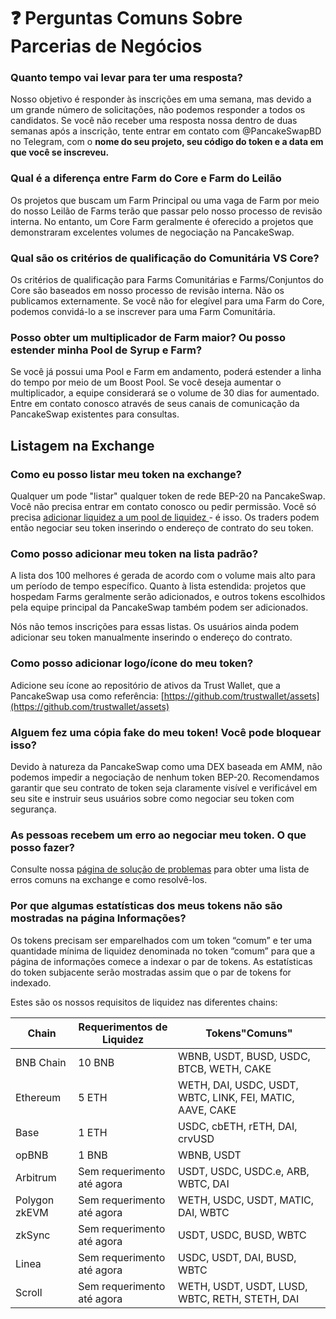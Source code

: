 # ❓ Perguntas Comuns Sobre Parcerias de Negócios

### Quanto tempo vai levar para ter uma resposta?

Nosso objetivo é responder às inscrições em uma semana, mas devido a um grande número de solicitações, não podemos responder a todos os candidatos. Se você não receber uma resposta nossa dentro de duas semanas após a inscrição, tente entrar em contato com @PancakeSwapBD no Telegram, com o **nome do seu projeto, seu código do token e a data em que você se inscreveu.**

### Qual é a diferença entre Farm do Core e Farm do Leilão

Os projetos que buscam um Farm Principal ou uma vaga de Farm por meio do nosso Leilão de Farms terão que passar pelo nosso processo de revisão interna. No entanto, um Core Farm geralmente é oferecido a projetos que demonstraram excelentes volumes de negociação na PancakeSwap.

### Qual são os critérios de qualificação do Comunitária VS Core?

Os critérios de qualificação para Farms Comunitárias e Farms/Conjuntos do Core são baseados em nosso processo de revisão interna. Não os publicamos externamente. Se você não for elegível para uma Farm do Core, podemos convidá-lo a se inscrever para uma Farm Comunitária.

### Posso obter um multiplicador de Farm maior? Ou posso estender minha Pool de Syrup e Farm?

Se você já possui uma Pool e Farm em andamento, poderá estender a linha do tempo por meio de um Boost Pool. Se você deseja aumentar o multiplicador, a equipe considerará se o volume de 30 dias for aumentado. Entre em contato conosco através de seus canais de comunicação da PancakeSwap existentes para consultas.



## Listagem na Exchange <a href="#exchange" id="exchange"></a>

### Como eu posso listar meu token na exchange?

Qualquer um pode "listar" qualquer token de rede BEP-20 na PancakeSwap. Você não precisa entrar em contato conosco ou pedir permissão. Você só precisa [adicionar liquidez a um pool de liquidez ](https://docs.pancakeswap.finance/v/portuguese-brazilian/produtos/pancakeswap-exchange/pancakeswap-pools)- é isso. Os traders podem então negociar seu token inserindo o endereço de contrato do seu token.

### Como posso adicionar meu token na lista padrão?

A lista dos 100 melhores é gerada de acordo com o volume mais alto para um período de tempo específico. Quanto à lista estendida: projetos que hospedam Farms geralmente serão adicionados, e outros tokens escolhidos pela equipe principal da PancakeSwap também podem ser adicionados.&#x20;

Nós não temos inscrições para essas listas. Os usuários ainda podem adicionar seu token manualmente inserindo o endereço do contrato.

### Como posso adicionar logo/ícone do meu token?

Adicione seu ícone ao repositório de ativos da Trust Wallet, que a PancakeSwap usa como referência: [https://github.com/trustwallet/assets](https://github.com/trustwallet/assets)

### Alguem fez uma cópia fake do meu token! Você pode bloquear isso?

Devido à natureza da PancakeSwap como uma DEX baseada em AMM, não podemos impedir a negociação de nenhum token BEP-20. Recomendamos garantir que seu contrato de token seja claramente visível e verificável em seu site e instruir seus usuários sobre como negociar seu token com segurança.

### As pessoas recebem um erro ao negociar meu token. O que posso fazer?

Consulte nossa [página de solução de problemas](https://docs.pancakeswap.finance/v/portuguese-brazilian/help/troubleshooting) para obter uma lista de erros comuns na exchange e como resolvê-los.

### Por que algumas estatísticas dos meus tokens não são mostradas na página Informações?&#x20;

Os tokens precisam ser emparelhados com um token “comum” e ter uma quantidade mínima de liquidez denominada no token “comum” para que a página de informações comece a indexar o par de tokens. As estatísticas do token subjacente serão mostradas assim que o par de tokens for indexado.&#x20;

Estes são os nossos requisitos de liquidez nas diferentes chains:

| Chain         | Requerimentos de Liquidez  | Tokens"Comuns"                                            |
| ------------- | -------------------------- | --------------------------------------------------------- |
| BNB Chain     | 10 BNB                     | WBNB, USDT, BUSD, USDC, BTCB, WETH, CAKE                  |
| Ethereum      | 5 ETH                      | WETH, DAI, USDC, USDT, WBTC, LINK, FEI, MATIC, AAVE, CAKE |
| Base          | 1 ETH                      | USDC, cbETH, rETH, DAI, crvUSD                            |
| opBNB         | 1 BNB                      | WBNB, USDT                                                |
| Arbitrum      | Sem requerimento até agora | USDT, USDC, USDC.e, ARB, WBTC, DAI                        |
| Polygon zkEVM | Sem requerimento até agora | WETH, USDC, USDT, MATIC, DAI, WBTC                        |
| zkSync        | Sem requerimento até agora | USDT, USDC, BUSD, WBTC                                    |
| Linea         | Sem requerimento até agora | USDC, USDT, DAI, BUSD, WBTC                               |
| Scroll        | Sem requerimento até agora | WETH, USDT, USDT, LUSD, WBTC, RETH, STETH, DAI            |
